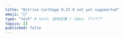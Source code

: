 ```yaml
---
title: "Bitrise Carthage 0.37.0 not yet suppoerted"
emoji: "🔨"
type: "tech" # tech: 技術記事 / idea: アイデア
topics: []
published: false
---
```

